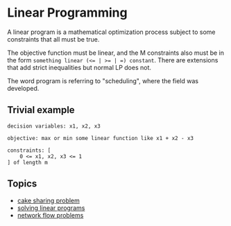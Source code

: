 # Linear Programming

A linear program is a mathematical optimization process subject to some
constraints that all must be true.

The objective function must be linear, and the M constraints also must be in the
form `something linear (<= | >= | =) constant`. There are extensions that add
strict inequalities but normal LP does not.

The word program is referring to "scheduling", where the field was developed.

## Trivial example

```
decision variables: x1, x2, x3

objective: max or min some linear function like x1 + x2 - x3

constraints: [
    0 <= x1, x2, x3 <= 1
] of length m
```

## Topics

- [cake sharing problem](./cake-sharing.md)
- [solving linear programs](./solving.md)
- [network flow problems](./network-flow.md)

